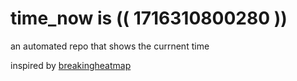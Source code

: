 # time_now is (( 1716310800280 ))

an automated repo that shows the currnent time

inspired by [breakingheatmap](https://github.com/breakingheatmap/breakingheatmap)